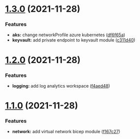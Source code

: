 # [1.3.0](https://github.com/dewolfs/husky-semver-commitizen/compare/v1.2.0...v1.3.0) (2021-11-28)


### Features

* **aks:** change networkProfile azure kubernetes ([df6f65a](https://github.com/dewolfs/husky-semver-commitizen/commit/df6f65a683712a1fc6075beb15b6a16f9170ea4a))
* **keyvault:** add private endpoint to keyvault module ([c311d40](https://github.com/dewolfs/husky-semver-commitizen/commit/c311d407bf7c900e26e0e81e0c98b5caa66b953e))



# [1.2.0](https://github.com/dewolfs/husky-semver-commitizen/compare/v1.1.0...v1.2.0) (2021-11-28)


### Features

* **logging:** add log analytics workspace ([f4aed48](https://github.com/dewolfs/husky-semver-commitizen/commit/f4aed48bfbf47b61fc608d1e314dc7c8a291a5e9))



# [1.1.0](https://github.com/dewolfs/husky-semver-commitizen/compare/f167c27e7f03a52dcdb34406664c311c34ea1dd3...v1.1.0) (2021-11-28)


### Features

* **network:** add virtual network bicep module ([f167c27](https://github.com/dewolfs/husky-semver-commitizen/commit/f167c27e7f03a52dcdb34406664c311c34ea1dd3))



